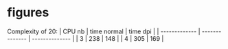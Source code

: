 # figures
Complexity of 20:
| CPU nb | time normal | time dpi |
| ------------- | -------------- | -------------- |
| 3 | 238 | 148  |
| 4 | 305 | 169   |
